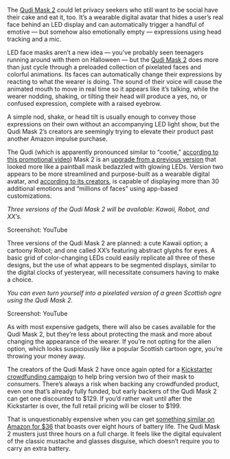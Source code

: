 The [Qudi Mask 2](https://www.kickstarter.com/projects/qudi/qudi-mask-2-self-expression-redefined) could let privacy seekers who still want to be social have their cake and eat it, too. It’s a wearable digital avatar that hides a user’s real face behind an LED display and can automatically trigger a handful of emotive — but somehow also emotionally empty — expressions using head tracking and a mic.

LED face masks aren’t a new idea — you’ve probably seen teenagers running around with them on Halloween — but the [Qudi Mask 2](https://newatlas.com/wearables/qudi-mask-2-robot-face/) does more than just cycle through a preloaded collection of pixelated faces and colorful animations. Its faces can automatically change their expressions by reacting to what the wearer is doing. The sound of their voice will cause the animated mouth to move in real time so it appears like it’s talking, while the wearer nodding, shaking, or tilting their head will produce a yes, no, or confused expression, complete with a raised eyebrow.

A simple nod, shake, or head tilt is usually enough to convey those expressions on their own without an accompanying LED light show, but the Qudi Mask 2’s creators are seemingly trying to elevate their product past another Amazon impulse purchase.

The Qudi (which is apparently pronounced similar to “cootie,” [according to this promotional video](https://go.skimresources.com/?id=1025X1701640&xs=1&url=https%3A%2F%2Fwww.youtube.com%2Fwatch%3Fv%3DNyBLyY5pQ4k)) Mask 2 is an [upgrade from a previous version](https://qudi.tech/pages/mask-1) that looked more like a paintball mask bedazzled with glowing LEDs. Version two appears to be more streamlined and purpose-built as a wearable digital avatar, and [according to its creators](https://www.kickstarter.com/projects/qudi/qudi-mask-2-self-expression-redefined), is capable of displaying more than 30 additional emotions and “millions of faces” using app-based customizations.

*Three versions of the Qudi Mask 2 will be available: Kawaii, Robot, and XX’s.*

Screenshot: YouTube

Three versions of the Qudi Mask 2 are planned: a cute Kawaii option; a cartoony Robot; and one called XX’s featuring abstract glyphs for eyes. A basic grid of color-changing LEDs could easily replicate all three of these designs, but the use of what appears to be segmented displays, similar to the digital clocks of yesteryear, will necessitate consumers having to make a choice.

*You can even turn yourself into a pixelated version of a green Scottish ogre using the Qudi Mask 2.*

Screenshot: YouTube

As with most expensive gadgets, there will also be cases available for the Qudi Mask 2, but they’re less about protecting the mask and more about changing the appearance of the wearer. If you’re not opting for the alien option, which looks suspiciously like a popular Scottish cartoon ogre, you’re throwing your money away.

The creators of the Qudi Mask 2 have once again opted for a [Kickstarter crowdfunding campaign](https://www.kickstarter.com/projects/qudi/qudi-mask-2-self-expression-redefined) to help bring version two of their mask to consumers. There’s always a risk when backing any crowdfunded product, even one that’s already fully funded, but early backers of the Qudi Mask 2 can get one discounted to $129. If you’d rather wait until after the Kickstarter is over, the full retail pricing will be closer to $199.

That is unquestionably expensive when you can get [something similar on Amazon for $36](https://www.amazon.com/Ompusos-Gesture-Transforming-Halloween-Masquerade/dp/B0BBVW17LP/ref=sr_1_5?tag=theverge02-20) that boasts over eight hours of battery life. The Qudi Mask 2 musters just three hours on a full charge. It feels like the digital equivalent of the classic mustache and glasses disguise, which doesn’t require you to carry an extra battery.

